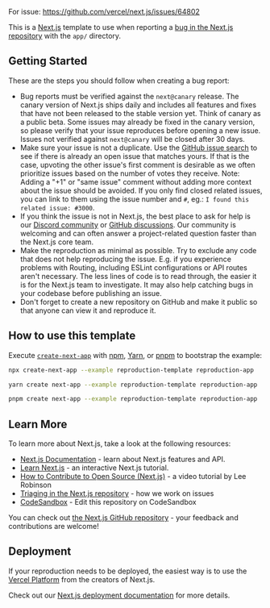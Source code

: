 For issue: https://github.com/vercel/next.js/issues/64802

This is a [Next.js](https://nextjs.org/) template to use when reporting a
[bug in the Next.js repository](https://github.com/vercel/next.js/issues) with
the `app/` directory.

## Getting Started

These are the steps you should follow when creating a bug report:

- Bug reports must be verified against the `next@canary` release. The canary
  version of Next.js ships daily and includes all features and fixes that have
  not been released to the stable version yet. Think of canary as a public beta.
  Some issues may already be fixed in the canary version, so please verify that
  your issue reproduces before opening a new issue. Issues not verified against
  `next@canary` will be closed after 30 days.
- Make sure your issue is not a duplicate. Use the
  [GitHub issue search](https://github.com/vercel/next.js/issues) to see if
  there is already an open issue that matches yours. If that is the case,
  upvoting the other issue's first comment is desirable as we often prioritize
  issues based on the number of votes they receive. Note: Adding a "+1" or "same
  issue" comment without adding more context about the issue should be avoided.
  If you only find closed related issues, you can link to them using the issue
  number and `#`, eg.: `I found this related issue: #3000`.
- If you think the issue is not in Next.js, the best place to ask for help is
  our [Discord community](https://nextjs.org/discord) or
  [GitHub discussions](https://github.com/vercel/next.js/discussions). Our
  community is welcoming and can often answer a project-related question faster
  than the Next.js core team.
- Make the reproduction as minimal as possible. Try to exclude any code that
  does not help reproducing the issue. E.g. if you experience problems with
  Routing, including ESLint configurations or API routes aren't necessary. The
  less lines of code is to read through, the easier it is for the Next.js team
  to investigate. It may also help catching bugs in your codebase before
  publishing an issue.
- Don't forget to create a new repository on GitHub and make it public so that
  anyone can view it and reproduce it.

## How to use this template

Execute
[`create-next-app`](https://github.com/vercel/next.js/tree/canary/packages/create-next-app)
with [npm](https://docs.npmjs.com/cli/init),
[Yarn](https://yarnpkg.com/lang/en/docs/cli/create/), or [pnpm](https://pnpm.io)
to bootstrap the example:

```bash
npx create-next-app --example reproduction-template reproduction-app
```

```bash
yarn create next-app --example reproduction-template reproduction-app
```

```bash
pnpm create next-app --example reproduction-template reproduction-app
```

## Learn More

To learn more about Next.js, take a look at the following resources:

- [Next.js Documentation](https://nextjs.org/docs) - learn about Next.js
  features and API.
- [Learn Next.js](https://nextjs.org/learn) - an interactive Next.js tutorial.
- [How to Contribute to Open Source (Next.js)](https://www.youtube.com/watch?v=cuoNzXFLitc) -
  a video tutorial by Lee Robinson
- [Triaging in the Next.js repository](https://github.com/vercel/next.js/blob/canary/contributing.md#triaging) -
  how we work on issues
- [CodeSandbox](https://codesandbox.io/s/github/vercel/next.js/tree/canary/examples/reproduction-template) -
  Edit this repository on CodeSandbox

You can check out
[the Next.js GitHub repository](https://github.com/vercel/next.js/) - your
feedback and contributions are welcome!

## Deployment

If your reproduction needs to be deployed, the easiest way is to use the
[Vercel Platform](https://vercel.com/new?utm_medium=default-template&filter=next.js&utm_source=create-next-app&utm_campaign=create-next-app-readme)
from the creators of Next.js.

Check out our
[Next.js deployment documentation](https://nextjs.org/docs/app/building-your-application/deploying)
for more details.
